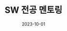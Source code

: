 ---
title: "SW 전공 멘토링"
summary: "알고리즘 멘토링 진행"
date: 2023-10-01
external_link: "/experience/"
featured:
  image: "/uploads/experience/mentor.png"
---